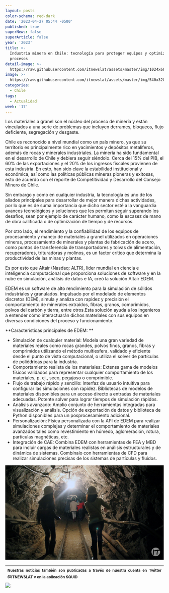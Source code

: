 ```yaml
---
layout: posts
color-schema: red-dark
date: '2023-04-27 05:44 -0500'
published: true
superNews: false
superArticle: false
year: '2023'
title: >-
  Industria minera en Chile: tecnología para proteger equipos y optimizar
  procesos
detail-image: >-
  https://raw.githubusercontent.com/itnewslat/assets/master/img/1024x680/Mineria-Obreros-g.jpg
image: >-
  https://raw.githubusercontent.com/itnewslat/assets/master/img/540x320/Mineria-Obreros-p.jpg
categories:
  - Chile
tags:
  - Actualidad
week: '17'
---
```

Los materiales a granel son el núcleo del proceso de minería y están vinculados a una serie de problemas que incluyen derrames, bloqueos, flujo deficiente, segregación y desgaste.
 
Chile es reconocido a nivel mundial como un país minero, ya que su territorio es principalmente rico en yacimientos y depósitos metalíferos, además de rocas y minerales industriales. La minería ha sido fundamental en el desarrollo de Chile y debiera seguir siéndolo. Cerca del 15% del PIB, el 60% de las exportaciones y el 20% de los ingresos fiscales provienen de esta industria. En esto, han sido clave la estabilidad institucional y económica, así como las políticas públicas mineras pioneras y exitosas, esto de acuerdo con el reporte de Competitividad y Desarrollo del Consejo Minero de Chile. 
 
Sin embargo y como en cualquier industria, la tecnología es uno de los aliados principales para desarrollar de mejor manera dichas actividades, por lo que es de suma importancia que dicho sector esté a la vanguardia avances tecnológicos y soluciones que les permitan seguir superando los desafíos, sean por ejemplo de carácter humano, como la escasez de mano de obra calificada o de optimización de tiempo y de recursos.
 
Por otro lado, el rendimiento y la confiabilidad de los equipos de procesamiento y manejo de materiales a granel utilizados en operaciones mineras, procesamiento de minerales y plantas de fabricación de acero, como puntos de transferencia de transportadores y tolvas de alimentación, recuperadores, trituradoras y molinos, es un factor crítico que determina la productividad de las minas y plantas.
 
Es por esto que Altair (Nasdaq: ALTR), líder mundial en ciencia e inteligencia computacional que proporciona soluciones de software y en la nube en simulación, análisis de datos e IA, creó la solución Altair EDEM.
 
EDEM es un software de alto rendimiento para la simulación de sólidos industriales y granulados. Impulsado por el modelado de elementos discretos (DEM), simula y analiza con rapidez y precisión el comportamiento de minerales extraídos, fibras, granos, comprimidos, polvos del carbón y tierra, entre otros.Esta solución ayuda a los ingenieros a entender cómo interactuarán dichos materiales con sus equipos en diversas condiciones del proceso y funcionamiento. 
 
**Características principales de EDEM: **
 
- Simulación de cualquier material: Modela una gran variedad de materiales reales como rocas grandes, polvos finos, granos, fibras y comprimidos utilizando el método multiesfera, validado y eficiente desde el punto de vista computacional, o utiliza el solver de partículas de poliédricas para la industria.
- Comportamiento realista de los materiales: Extensa gama de modelos físicos validados para representar cualquier comportamiento de los materiales, p. ej., seco, pegajoso o comprimible.
- Flujo de trabajo rápido y sencillo: Interfaz de usuario intuitiva para configurar las simulaciones con rapidez. Bibliotecas de modelos de materiales disponibles para un acceso directo a entradas de materiales adecuadas. Potente solver para lograr tiempos de simulación rápidos.
- Análisis avanzado: Amplio conjunto de herramientas integradas para visualización y análisis. Opción de exportación de datos y biblioteca de Python disponibles para un posprocesamiento adicional.
- Personalización: Física personalizada con la API de EDEM para realizar simulaciones complejas y determinar el comportamiento de materiales avanzados tales como revestimiento en húmedo, aglomeración, rotura, partículas magnéticas, etc.
- Integración de CAE: Combina EDEM con herramientas de FEA y MBD para incluir cargas de materiales realistas en análisis estructurales y de dinámica de sistemas. Combínalo con herramientas de CFD para realizar simulaciones precisas de los sistemas de partículas y fluidos.

![](https://raw.githubusercontent.com/itnewslat/assets/master/img/540x320/Mineria-Obreros-p.jpg)

<table style="height: 42px;" width="569">
<tbody>
<tr>
<td style="text-align: justify;"><sub><strong>Nuestras noticias también son publicadas a través de nuestra cuenta en Twitter <a href="https://twitter.com/itnewslat?lang=es">@ITNEWSLAT</a> y en la aplicación <a href="https://squidapp.co/en/">SQUID</a></strong></sub></td>
</tr>
</tbody>
</table>
<img src="https://tracker.metricool.com/c3po.jpg?hash=56f88a41e39ab42c063cc51676587a04"/>